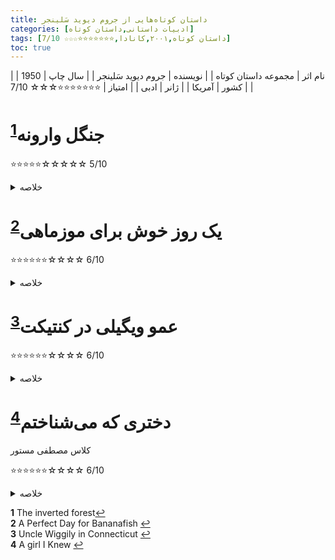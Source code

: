 ```yaml
---
title: داستان‌ کوتاه‌هایی از جروم دیوید سَلینجر
categories: [ادبیات داستانی,داستان کوتاه]
tags: [داستان کوتاه,۲۰۰۱,کانادا,⭐⭐⭐⭐⭐⭐⭐☆☆☆ 7/10]
toc: true
---
```


| نام اثر | مجموعه داستان‌ کوتاه‌ |
| نویسنده | جروم دیوید سَلینجر |
| سال چاپ | 1950 |
| کشور | آمریکا |
| ژانر | ادبی |
| امتیاز | ⭐⭐⭐⭐⭐⭐⭐☆☆☆ 7/10 |

# جنگل وارونه<sup id="a1">[1](#f1)</sup>

⭐⭐⭐⭐⭐☆☆☆☆☆ 5/10

<details>
  <summary>خلاصه</summary>
عنوان "جنگل وارونه" برگرفته از تلاش "هنرمندانه و معنوی" قهرمان داستان ریموند فورد - "شاعر مست معمایی" - برای فرار از تأثیر یک مادر سرکوبگر و پرورش استعدادهای هنری خود به طور مخفیانه "به عنوان یک وارونه" است. جنگل ممکن است در زیر زمین رشد کند.

در بزرگسالی، فورد آرزوهای هنری خود را از طریق تعادلی نامطمئن بین وجود زیرزمینی یا "وارونه" خود و ظلم های دنیای واقعی تحقق می بخشد. در نهایت، فورد از گذشته خود شکست خورده است. کنت اسلاونسکی می نویسد:

در سومین تجلی فورد، او وارد دنیای فرازمینی می شود، جایی که تأثیرات مخرب مرحله اول او بر توانایی های معنوی او برای مقابله با آنها غلبه می کند. در پایان، جنگل وارونه فورد از ریشه دریده است.

اسلاونسکی می افزاید که داستان «شامل مضامینی است که بر نوشته های آینده سلینجر تسلط خواهند داشت. نویسنده از طریق داستان، اعتقاد خود را مبنی بر اینکه هنر و معنویت مترادف هستند و اعتقادش به این که الهام با مکاشفه معنوی مرتبط است، ابراز می‌کند... سؤالاتی را در مورد توانایی هنر برای زنده ماندن از خصومت جامعه مدرن مطرح می‌کند.»
</details>

# یک روز خوش برای موزماهی<sup id="a2">[2](#f2)</sup>

⭐⭐⭐⭐⭐⭐☆☆☆☆ 6/10
<details>
  <summary>خلاصه</summary>
استان در مورد سیمور گلس، بزرگترین فرزند خانواده گلس و همسرش موریل است که برای مسافرت به فلوریدا رفته‌اند. در حالیکه سیمور در ساحل است، موریل تلفنی با مادرش در مورد مسائل مختلف از جمله رفتار سیمور صحبت می‌کند. مادر موریل به طور کلی نسبت به سیمور بدبین است و نگران رفتار غیرعادی اوست. در ساحل سیمور داستان موزماهی را برای دختری به نام سیبل تعریف می‌کند. سپس به اتاقش در هتل باز می‌گردد. به زنی در آسانسور می‌گوید که انقدر به پاهای او خیره نشود و به نظر می‌رسد نسبت به این موضوع بسیار حساس است. سپس در اتاق هتل در کنار موریل که به خواب رفته است می‌نشیند و با شلیک گلوله‌ای به سمت راست سرش خودکشی می‌کند. 

داستان او در یک روز برفی در خانه مجلل ونگلر می گذرد. همه شخصیت هایی که در صحنه ظاهر می شوند زن هستند.
</details>

# عمو ویگیلی در کنتیکت<sup id="a3">[3](#f3)</sup>

⭐⭐⭐⭐⭐⭐☆☆☆☆ 6/10
<details>
  <summary>خلاصه</summary>
الویز ونگلر یک زن خانه دار خسته حومه شهر است که در یک ازدواج ناخوشایند با لو ونگلر است. مری جین هم اتاقی سابق او در دانشگاه است که به صورت پاره وقت به عنوان منشی کار می کند. او طلاق گرفته است. هیچ کدام از زنان از کالجی که با هم تحصیل می کردند فارغ التحصیل نشدند. رامونا دختر کوچک الویس است. از نظر اجتماعی ناتوان، گوشه گیر و عینکی، او همه جا توسط دوست خیالی خود، جیمی جیمرینو همراهی می شود. گریس خدمتکار آفریقایی-آمریکایی ونگلرز است.

مری جین به ملاقات الویس در خانه اش می رود و بعد از ظهر را با یادآوری سال های دانشگاهی، سیگار کشیدن زنجیره ای و نوشیدن خود در حالت گیجی می گذرانند. رامونا به خانه برمی‌گردد و مری جین از روی دختر می‌پرد. الویس به دخترش دستور می دهد تا مشخصات جیمی جیمرینو را برای مهمان فاش کند و مری جین پسر خود را "شگفت انگیز" اعلام می کند. رامونا برای بازی در فضای باز عقب نشینی می کند.

زن‌ها به جست و خیزهای مست و هتاک خود ادامه می‌دهند. الویز داستان سرباز جوانی به نام والت گلس را روایت می کند که در مجردی عاشق او شد. او هنوز به خاطرات والت چسبیده است (او در حین خدمت در اقیانوس آرام در یک تصادف عجیب کشته شد) و از اینکه با لو ازدواج کرد ابراز تاسف می کند. الویز علیه مردان و به ویژه لو، که احساس می‌کند فاقد ویژگی‌های دوست‌داشتنی‌ترین در والت است – «طنز» و «هوش»، دست به یک جنجال می‌زند. او رویدادی را نقل می کند که در آن او و والت برای گرفتن اتوبوس می دویدند و مچ پایش پیچ خورد. والت با اشاره به مچ پایش با شوخ طبعی، گفته بود: «بیچاره عمو ویگیلی...» در فاش کردن جزئیات مرگ والت، الویس از کار می افتد و مری جین تلاش می کند تا او را دلداری دهد.

رامونا دوباره وارد اتاق می شود و با شنیدن صحبت های مادرش اعلام می کند که جیمی توسط یک ماشین زیر گرفته و کشته شده است.

زنان به نوشیدن ادامه می دهند تا زمانی که در اتاق نشیمن به خواب می روند. پس از تاریک شدن هوا، الویس با تماس تلفنی شوهرش لو از خواب بیدار می شود و پس از یک تبادل کوتاه و طعنه آمیز، تلفن او را قطع می کند.

گریس، خدمتکار زنده، به الویس نزدیک می شود و با احترام از همسرش که به ملاقاتش می آید، به دلیل هوای سخت اجازه اقامت شبانه را می خواهد. الویز به صراحت کارمندش را رد می کند و این درخواست را رد می کند.

الویس مست به اتاق خواب رامونا می رود که کودک در آنجا خوابیده است. وقتی چراغ را روشن می‌کند، دختر را می‌بیند که در لبه‌ای از تخت دراز کشیده است، عادتی است که او برای دوست خیالی‌اش فضا بسازد. الویس او را از خواب بیدار می کند و به او یادآوری می کند که جیمی کشته شده است، اما رامونا سعی می کند با اختراع دوست جدیدی به نام "میکی میکرانو" از درگیری جلوگیری کند. الویس عصبانی که از شدت عصبانیت پرواز می کند، رامونا را می گیرد و او را به وسط تخت می کشاند و به او دستور می دهد که در آن وضعیت بخوابد.

الویس پس از خاموش کردن چراغ و ایستادن طولانی در در، عینک رامونا را روی گونه‌اش گرفته، گریه می‌کند و کلمات "بیچاره عمو ویگیلی" را بارها و بارها تکرار می‌کند. با هق هق، دختر ترسیده و گریان را در خود فرو می برد و اتاق را ترک می کند. در طبقه پایین، مری جین را از خواب ناشی از الکل بیدار می‌کند و گریه می‌کند و از دوست ناامیدش التماس می‌کند که به او اطمینان دهد که به عنوان یک دانشجوی سال اول در کالج، او «دختری خوبی» بوده است.
</details>

# دختری که می‌شناختم<sup id="a4">[4](#f4)</sup>
کلاس مصطفی مستور

⭐⭐⭐⭐⭐⭐☆☆☆☆ 6/10
<details>
  <summary>خلاصه</summary>
  داستان زمانی شروع می شود که راوی از دانشگاه خارج می شود. پدرش پیشنهاد می‌کند که او را به اروپا بفرستد تا زبان‌هایی را بیاموزد که می‌تواند برای کمک به تجارتش از آن استفاده کند. راوی در وین با دختری به نام لیا آشنا می شود. او یهودی است و سعی می کند به او درس هایی به زبان آلمانی بدهد که او را با قطعات آمریکایی آشنا می کند. او مکرراً به زبان جدیدش دست و پنجه نرم می‌کند در حالی که با او و خانواده‌اش خشنود می‌شود. هر دو در آپارتمان او، که بالاتر از آپارتمان او است، وقت می گذرانند. مدتی می گذرد تا راوی به پاریس منتقل می شود و سپس به کالج در آمریکا برمی گردد.

زمانی که در مدرسه بود نامه ای از لیا دریافت می کند که به او اطلاع می دهد که ازدواج کرده است. مانند دیگر نامه‌های آثار سلینجر، راوی آن را برای مدتی با خود حمل می‌کند. اخباری مبنی بر حمله نازی ها به وین شروع می شود و او به عنوان یک پیاده نظام نام نویسی می کند. از آنجایی که او در هوش است، از برخی از مهارت های به دست آمده در حین مطالعه زبان های مختلف استفاده می کند. داستان در حالی که او پس از جنگ در وین است، بسته می شود و می شنود که لیا مرده است. احتمالاً او به بوخنوالد فرستاده شده است، زیرا داستان به این موضوع اشاره دارد. راوی آپارتمانی را پیدا می کند که اکنون محل اقامت افسران است. او متوجه می شود که همه چیز در مورد آن تغییر کرده است و ناگهان آنجا را ترک می کند
</details>

<b id="f1">1</b> <span class="footnote">The inverted forest</span>[↩](#a1)
<br><b id="f2">2</b> <span class="footnote">A Perfect Day for Bananafish</span> [↩](#a2)
<br><b id="f3">3</b> <span class="footnote">Uncle Wiggily in Connecticut</span> [↩](#a3)
<br><b id="f4">4</b> <span class="footnote">A girl I Knew</span> [↩](#a4)
